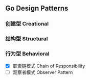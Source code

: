 ## Go Design Patterns

### 创建型 Creational

### 结构型 Structural

### 行为型 Behavioral

- [x] 职责链模式 Chain of Responsibility
- [ ] 观察者模式 Observer Pattern
